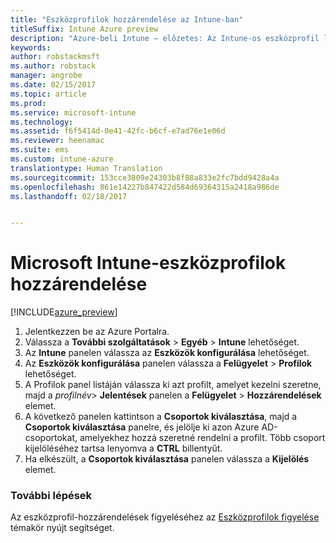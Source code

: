 ```yaml
---
title: "Eszközprofilok hozzárendelése az Intune-ban"
titleSuffix: Intune Azure preview
description: "Azure-beli Intune – előzetes: Az Intune-os eszközprofil létrehozását követően ebből a témakörből megtudhatja, hogyan tudja azt eszközökhöz hozzárendelni."
keywords: 
author: robstackmsft
ms.author: robstack
manager: angrobe
ms.date: 02/15/2017
ms.topic: article
ms.prod: 
ms.service: microsoft-intune
ms.technology: 
ms.assetid: f6f5414d-0e41-42fc-b6cf-e7ad76e1e06d
ms.reviewer: heenamac
ms.suite: ems
ms.custom: intune-azure
translationtype: Human Translation
ms.sourcegitcommit: 153cce3809e24303b8f88a833e2fc7bdd9428a4a
ms.openlocfilehash: 861e14227b847422d584d69364315a2418a986de
ms.lasthandoff: 02/18/2017


---
```


# <a name="how-to-assign-microsoft-intune-device-profiles"></a>Microsoft Intune-eszközprofilok hozzárendelése

[!INCLUDE[azure_preview](../includes/azure_preview.md)]


1. Jelentkezzen be az Azure Portalra.
2. Válassza a **További szolgáltatások** > **Egyéb** > **Intune** lehetőséget.
3. Az **Intune** panelen válassza az **Eszközök konfigurálása** lehetőséget.
1. Az **Eszközök konfigurálása** panelen válassza a **Felügyelet** > **Profilok** lehetőséget.
2. A Profilok panel listáján válassza ki azt profilt, amelyet kezelni szeretne, majd a *profilnév*> **Jelentések** panelen a **Felügyelet** > **Hozzárendelések** elemet.
3. A következő panelen kattintson a **Csoportok kiválasztása**, majd a **Csoportok kiválasztása** panelre, és jelölje ki azon Azure AD-csoportokat, amelyekhez hozzá szeretné rendelni a profilt. Több csoport kijelöléséhez tartsa lenyomva a **CTRL** billentyűt.
4. Ha elkészült, a **Csoportok kiválasztása** panelen válassza a **Kijelölés** elemet.

### <a name="next-steps"></a>További lépések
Az eszközprofil-hozzárendelések figyeléséhez az [Eszközprofilok figyelése](how-to-monitor-device-profiles.md) témakör nyújt segítséget.

